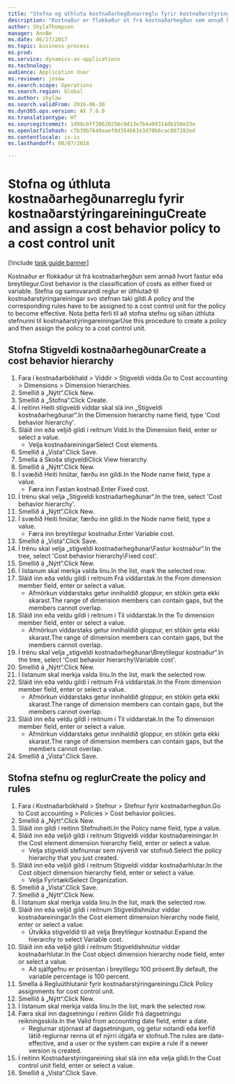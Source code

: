 ```yaml
--- 
title: "Stofna og úthluta kostnaðarhegðunarreglu fyrir kostnaðarstýringareiningu"
description: "Kostnaður er flokkaður út frá kostnaðarhegðun sem annað hvort fastur eða breytilegur."
author: ShylaThompson
manager: AnnBe
ms.date: 06/27/2017
ms.topic: business-process
ms.prod: 
ms.service: dynamics-ax-applications
ms.technology: 
audience: Application User
ms.reviewer: josaw
ms.search.scope: Operations
ms.search.region: Global
ms.author: shylaw
ms.search.validFrom: 2016-06-30
ms.dyn365.ops.version: AX 7.0.0
ms.translationtype: HT
ms.sourcegitcommit: 1d98cbff30620256c9d13e7b4a90314db150e33e
ms.openlocfilehash: c7b39b7649aaef0d354b61e3d70b6cac887282ed
ms.contentlocale: is-is
ms.lasthandoff: 08/07/2018

---
```

# <a name="create-and-assign-a-cost-behavior-policy-to-a-cost-control-unit"></a><span data-ttu-id="974fe-103">Stofna og úthluta kostnaðarhegðunarreglu fyrir kostnaðarstýringareiningu</span><span class="sxs-lookup"><span data-stu-id="974fe-103">Create and assign a cost behavior policy to a cost control unit</span></span>

[!include [task guide banner](../../includes/task-guide-banner.md)]

<span data-ttu-id="974fe-104">Kostnaður er flokkaður út frá kostnaðarhegðun sem annað hvort fastur eða breytilegur.</span><span class="sxs-lookup"><span data-stu-id="974fe-104">Cost behavior is the classification of costs as either fixed or variable.</span></span> <span data-ttu-id="974fe-105">Stefna og samsvarandi reglur er úthlutað til kostnaðarstýringareiningar svo stefnan taki gildi.</span><span class="sxs-lookup"><span data-stu-id="974fe-105">A policy and the corresponding rules have to be assigned to a cost control unit for the policy to become effective.</span></span> <span data-ttu-id="974fe-106">Nota þetta ferli til að stofna stefnu og síðan úthluta stefnunni til kostnaðarstýringareiningar</span><span class="sxs-lookup"><span data-stu-id="974fe-106">Use this procedure to create a policy and then assign the policy to a cost control unit.</span></span>


## <a name="create-a-cost-behavior-hierarchy"></a><span data-ttu-id="974fe-107">Stofna Stigveldi kostnaðarhegðunar</span><span class="sxs-lookup"><span data-stu-id="974fe-107">Create a cost behavior hierarchy</span></span>
1. <span data-ttu-id="974fe-108">Fara í kostnaðarbókhald > Víddir > Stigveldi vídda.</span><span class="sxs-lookup"><span data-stu-id="974fe-108">Go to Cost accounting > Dimensions > Dimension hierarchies.</span></span>
2. <span data-ttu-id="974fe-109">Smellið á „Nýtt“.</span><span class="sxs-lookup"><span data-stu-id="974fe-109">Click New.</span></span>
3. <span data-ttu-id="974fe-110">Smellið á „Stofna“.</span><span class="sxs-lookup"><span data-stu-id="974fe-110">Click Create.</span></span>
4. <span data-ttu-id="974fe-111">Í reitinn Heiti stigveldi víddar skal slá inn „Stigveldi kostnaðarhegðunar“.</span><span class="sxs-lookup"><span data-stu-id="974fe-111">In the Dimension hierarchy name field, type 'Cost behavior hierarchy'.</span></span>
5. <span data-ttu-id="974fe-112">Sláið inn eða veljið gildi í reitnum Vídd.</span><span class="sxs-lookup"><span data-stu-id="974fe-112">In the Dimension field, enter or select a value.</span></span>
    * <span data-ttu-id="974fe-113">Velja kostnaðareiningar</span><span class="sxs-lookup"><span data-stu-id="974fe-113">Select Cost elements.</span></span>  
6. <span data-ttu-id="974fe-114">Smellið á „Vista“.</span><span class="sxs-lookup"><span data-stu-id="974fe-114">Click Save.</span></span>
7. <span data-ttu-id="974fe-115">Smella á Skoða stigveldi</span><span class="sxs-lookup"><span data-stu-id="974fe-115">Click View hierarchy.</span></span>
8. <span data-ttu-id="974fe-116">Smellið á „Nýtt“.</span><span class="sxs-lookup"><span data-stu-id="974fe-116">Click New.</span></span>
9. <span data-ttu-id="974fe-117">Í svæðið Heiti hnútar, færðu inn gildi.</span><span class="sxs-lookup"><span data-stu-id="974fe-117">In the Node name field, type a value.</span></span>
    * <span data-ttu-id="974fe-118">Færa inn Fastan kostnað.</span><span class="sxs-lookup"><span data-stu-id="974fe-118">Enter Fixed cost.</span></span>  
10. <span data-ttu-id="974fe-119">Í trénu skal velja „Stigveldi kostnaðarhegðunar“.</span><span class="sxs-lookup"><span data-stu-id="974fe-119">In the tree, select 'Cost behavior hierarchy'.</span></span>
11. <span data-ttu-id="974fe-120">Smellið á „Nýtt“.</span><span class="sxs-lookup"><span data-stu-id="974fe-120">Click New.</span></span>
12. <span data-ttu-id="974fe-121">Í svæðið Heiti hnútar, færðu inn gildi.</span><span class="sxs-lookup"><span data-stu-id="974fe-121">In the Node name field, type a value.</span></span>
    * <span data-ttu-id="974fe-122">Færa inn breytilegur kostnaður.</span><span class="sxs-lookup"><span data-stu-id="974fe-122">Enter Variable cost.</span></span>  
13. <span data-ttu-id="974fe-123">Smellið á „Vista“.</span><span class="sxs-lookup"><span data-stu-id="974fe-123">Click Save.</span></span>
14. <span data-ttu-id="974fe-124">Í trénu skal velja „stigveldi kostnaðarhegðunar\Fastur kostnaður“.</span><span class="sxs-lookup"><span data-stu-id="974fe-124">In the tree, select 'Cost behavior hierarchy\Fixed cost'.</span></span>
15. <span data-ttu-id="974fe-125">Smellið á „Nýtt“.</span><span class="sxs-lookup"><span data-stu-id="974fe-125">Click New.</span></span>
16. <span data-ttu-id="974fe-126">Í listanum skal merkja valda línu.</span><span class="sxs-lookup"><span data-stu-id="974fe-126">In the list, mark the selected row.</span></span>
17. <span data-ttu-id="974fe-127">Sláið inn eða veldu gildi í reitnum Frá víddarstak.</span><span class="sxs-lookup"><span data-stu-id="974fe-127">In the From dimension member field, enter or select a value.</span></span>
    * <span data-ttu-id="974fe-128">Afmörkun víddarstaks getur innihaldið gloppur, en stökin geta ekki skarast.</span><span class="sxs-lookup"><span data-stu-id="974fe-128">The range of dimension members can contain gaps, but the members cannot overlap.</span></span>  
18. <span data-ttu-id="974fe-129">Sláið inn eða veldu gildi í reitnum í Til víddarstak.</span><span class="sxs-lookup"><span data-stu-id="974fe-129">In the To dimension member field, enter or select a value.</span></span>
    * <span data-ttu-id="974fe-130">Afmörkun víddarstaks getur innihaldið gloppur, en stökin geta ekki skarast.</span><span class="sxs-lookup"><span data-stu-id="974fe-130">The range of dimension members can contain gaps, but the members cannot overlap.</span></span>  
19. <span data-ttu-id="974fe-131">Í trénu skal velja „stigveldi kostnaðarhegðunar\Breytilegur kostnaður“.</span><span class="sxs-lookup"><span data-stu-id="974fe-131">In the tree, select 'Cost behavior hierarchy\Variable cost'.</span></span>
20. <span data-ttu-id="974fe-132">Smellið á „Nýtt“.</span><span class="sxs-lookup"><span data-stu-id="974fe-132">Click New.</span></span>
21. <span data-ttu-id="974fe-133">Í listanum skal merkja valda línu.</span><span class="sxs-lookup"><span data-stu-id="974fe-133">In the list, mark the selected row.</span></span>
22. <span data-ttu-id="974fe-134">Sláið inn eða veldu gildi í reitnum Frá víddarstak.</span><span class="sxs-lookup"><span data-stu-id="974fe-134">In the From dimension member field, enter or select a value.</span></span>
    * <span data-ttu-id="974fe-135">Afmörkun víddarstaks getur innihaldið gloppur, en stökin geta ekki skarast.</span><span class="sxs-lookup"><span data-stu-id="974fe-135">The range of dimension members can contain gaps, but the members cannot overlap.</span></span>  
23. <span data-ttu-id="974fe-136">Sláið inn eða veldu gildi í reitnum í Til víddarstak.</span><span class="sxs-lookup"><span data-stu-id="974fe-136">In the To dimension member field, enter or select a value.</span></span>
    * <span data-ttu-id="974fe-137">Afmörkun víddarstaks getur innihaldið gloppur, en stökin geta ekki skarast.</span><span class="sxs-lookup"><span data-stu-id="974fe-137">The range of dimension members can contain gaps, but the members cannot overlap.</span></span>  
24. <span data-ttu-id="974fe-138">Smellið á „Vista“.</span><span class="sxs-lookup"><span data-stu-id="974fe-138">Click Save.</span></span>

## <a name="create-the-policy-and-rules"></a><span data-ttu-id="974fe-139">Stofna stefnu og reglur</span><span class="sxs-lookup"><span data-stu-id="974fe-139">Create the policy and rules</span></span>
1. <span data-ttu-id="974fe-140">Fara í Kostnaðarbókhald > Stefnur > Stefnur fyrir kostnaðarhegðun.</span><span class="sxs-lookup"><span data-stu-id="974fe-140">Go to Cost accounting > Policies > Cost behavior policies.</span></span>
2. <span data-ttu-id="974fe-141">Smellið á „Nýtt“.</span><span class="sxs-lookup"><span data-stu-id="974fe-141">Click New.</span></span>
3. <span data-ttu-id="974fe-142">Sláið inn gildi í reitinn Stefnuheiti.</span><span class="sxs-lookup"><span data-stu-id="974fe-142">In the Policy name field, type a value.</span></span>
4. <span data-ttu-id="974fe-143">Sláið inn eða veljið gildi í reitnum Stigveldi víddar kostnaðareiningar.</span><span class="sxs-lookup"><span data-stu-id="974fe-143">In the Cost element dimension hierarchy field, enter or select a value.</span></span>
    * <span data-ttu-id="974fe-144">Velja stigveldi stefnunnar sem nýverið var stofnuð.</span><span class="sxs-lookup"><span data-stu-id="974fe-144">Select the policy hierarchy that you just created.</span></span>  
5. <span data-ttu-id="974fe-145">Sláið inn eða veljið gildi í reitnum Stigveldi víddar kostnaðarhlutar.</span><span class="sxs-lookup"><span data-stu-id="974fe-145">In the Cost object dimension hierarchy field, enter or select a value.</span></span>
    * <span data-ttu-id="974fe-146">Velja Fyrirtæki</span><span class="sxs-lookup"><span data-stu-id="974fe-146">Select Organization.</span></span>  
6. <span data-ttu-id="974fe-147">Smellið á „Vista“.</span><span class="sxs-lookup"><span data-stu-id="974fe-147">Click Save.</span></span>
7. <span data-ttu-id="974fe-148">Smellið á „Nýtt“.</span><span class="sxs-lookup"><span data-stu-id="974fe-148">Click New.</span></span>
8. <span data-ttu-id="974fe-149">Í listanum skal merkja valda línu.</span><span class="sxs-lookup"><span data-stu-id="974fe-149">In the list, mark the selected row.</span></span>
9. <span data-ttu-id="974fe-150">Sláið inn eða veljið gildi í reitnum Stigveldishnútur víddar kostnaðareiningar.</span><span class="sxs-lookup"><span data-stu-id="974fe-150">In the Cost element dimension hierarchy node field, enter or select a value.</span></span>
    * <span data-ttu-id="974fe-151">Útvíkka stigveldið til að velja Breytilegur kostnaður.</span><span class="sxs-lookup"><span data-stu-id="974fe-151">Expand the hierarchy to select Variable cost.</span></span>  
10. <span data-ttu-id="974fe-152">Sláið inn eða veljið gildi í reitnum Stigveldishnútur víddar kostnaðarhlutar.</span><span class="sxs-lookup"><span data-stu-id="974fe-152">In the Cost object dimension hierarchy node field, enter or select a value.</span></span>
    * <span data-ttu-id="974fe-153">Að sjálfgefnu er prósentan í breytilegu 100 prósent.</span><span class="sxs-lookup"><span data-stu-id="974fe-153">By default, the variable percentage is 100 percent.</span></span>  
11. <span data-ttu-id="974fe-154">Smella á Regluúthlutanir fyrir kostnaðarstýringareiningu.</span><span class="sxs-lookup"><span data-stu-id="974fe-154">Click Policy assignments for cost control unit.</span></span>
12. <span data-ttu-id="974fe-155">Smellið á „Nýtt“.</span><span class="sxs-lookup"><span data-stu-id="974fe-155">Click New.</span></span>
13. <span data-ttu-id="974fe-156">Í listanum skal merkja valda línu.</span><span class="sxs-lookup"><span data-stu-id="974fe-156">In the list, mark the selected row.</span></span>
14. <span data-ttu-id="974fe-157">Færa skal inn dagsetningu í reitinn Gildir frá dagsetningu reikningsskila.</span><span class="sxs-lookup"><span data-stu-id="974fe-157">In the Valid from accounting date field, enter a date.</span></span>
    * <span data-ttu-id="974fe-158">Reglurnar stjórnast af dagsetningum, og getur notandi eða kerfið látið reglurnar renna út ef nýrri útgáfa er stofnuð.</span><span class="sxs-lookup"><span data-stu-id="974fe-158">The rules are date-effective, and a user or the system can expire a rule if a newer version is created.</span></span>  
15. <span data-ttu-id="974fe-159">Í reitinn Kostnaðarstýringareining skal slá inn eða velja gildi.</span><span class="sxs-lookup"><span data-stu-id="974fe-159">In the Cost control unit field, enter or select a value.</span></span>
16. <span data-ttu-id="974fe-160">Smellið á „Vista“.</span><span class="sxs-lookup"><span data-stu-id="974fe-160">Click Save.</span></span>


